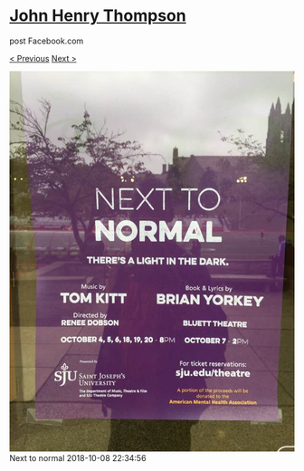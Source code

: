 # [John Henry Thompson](../README.md)
post Facebook.com

[< Previous](2018-10-08-2.md) [Next >](2018-10-08-4.md)

[![](../media/2018-10-08/Timeline-Photos-Next-to-normal.jpg)](../README.md)
Next to normal
2018-10-08 22:34:56